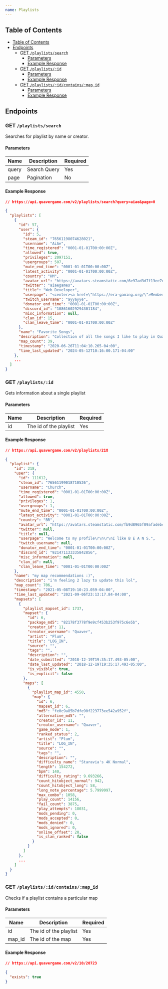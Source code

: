 ```yaml
---
name: Playlists
---
```


## Table of Contents

- [Table of Contents](#table-of-contents)
- [Endpoints](#endpoints)
    - [GET `/playlists/search`](#get-%2Fplaylists%2Fsearch)
        - [Parameters](#parameters)
        - [Example Response](#example-response)
  - [GET `/playlists/:id`](#get-%2Fplaylists%2F%3Aid)
      - [Parameters](#parameters-1)
      - [Example Response](#example-response-1)
  - [GET `/playlists/:id/contains/:map_id`](#get-%2Fplaylists%2F%3Aid%2Fcontains%2F%3Amap_id)
      - [Parameters](#parameters-2)
      - [Example Response](#example-response-2)

## Endpoints

### GET `/playlists/search`

Searches for playlist by name or creator.

#### Parameters

| Name  | Description  | Required |
|-------|--------------|----------|
| query | Search Query | Yes      |
| page  | Pagination   | No       |

#### Example Response

```json
// https://api.quavergame.com/v2/playlists/search?query=aiae&page=0

{
  "playlists": [
    {
      "id": 57,
      "user": {
        "id": 5,
        "steam_id": "76561198074628021",
        "username": "AiAe",
        "time_registered": "0001-01-01T00:00:00Z",
        "allowed": true,
        "privileges": 2097151,
        "usergroups": 507,
        "mute_end_time": "0001-01-01T00:00:00Z",
        "latest_activity": "0001-01-01T00:00:00Z",
        "country": "HM",
        "avatar_url": "https://avatars.steamstatic.com/6e97ad3d7f13ee7d401b3c3c9624c5b8e3bf0b15_full.jpg",
        "twitter": "aiaegames",
        "title": "Web Developer",
        "userpage": "<center><a href=\"https://era-gaming.org/\">Member of Rhythm Game Team ERA</a></center>\r\n\r\n<center>\r\n<a href=\"https://www.youtube.com/watch?v=C4UEmMBMt0I\">Best QOT Moment</a>\r\n</center>",
        "twitch_username": "ayyayye",
        "donator_end_time": "0001-01-01T00:00:00Z",
        "discord_id": "108616029294301184",
        "misc_information": null,
        "clan_id": 15,
        "clan_leave_time": "0001-01-01T00:00:00Z"
      },
      "name": "Favorite Songs",
      "description": "Collection of all the songs I like to play in Quaver!",
      "map_count": 39,
      "timestamp": "2020-06-26T11:04:10.265-04:00",
      "time_last_updated": "2024-05-12T10:16:00.171-04:00"
    },
    ...
  ]
}
```

### GET `/playlists/:id`

Gets information about a single playlist

#### Parameters

| Name | Description            | Required |
|------|------------------------|----------|
| id   | The id of the playlist | Yes      |

#### Example Response

```json
// https://api.quavergame.com/v2/playlists/218

{
  "playlist": {
    "id": 218,
    "user": {
      "id": 111612,
      "steam_id": "76561199018710526",
      "username": "Church",
      "time_registered": "0001-01-01T00:00:00Z",
      "allowed": true,
      "privileges": 1,
      "usergroups": 1,
      "mute_end_time": "0001-01-01T00:00:00Z",
      "latest_activity": "0001-01-01T00:00:00Z",
      "country": "BR",
      "avatar_url": "https://avatars.steamstatic.com/fb9d8965f09afadebc2f769d352484bc2ebde671_full.jpg",
      "twitter": null,
      "title": null,
      "userpage": "Welcome to my profile\r\n\r\nI like B E A N S.",
      "twitch_username": null,
      "donator_end_time": "0001-01-01T00:00:00Z",
      "discord_id": "921471133335842856",
      "misc_information": null,
      "clan_id": null,
      "clan_leave_time": "0001-01-01T00:00:00Z"
    },
    "name": "my map recommendations :)",
    "description": "i'm feeling 2 lazy to update this lol",
    "map_count": 706,
    "timestamp": "2021-05-08T19:10:23.059-04:00",
    "time_last_updated": "2021-09-06T23:13:17.84-04:00",
    "mapsets": [
      {
        "playlist_mapset_id": 1737,
        "mapset": {
          "id": 6,
          "package_md5": "82178f3778f9e9cf453b253f975c6e5b",
          "creator_id": 11,
          "creator_username": "Quaver",
          "artist": "Plum",
          "title": "LOG_IN",
          "source": "",
          "tags": "",
          "description": "",
          "date_submitted": "2018-12-19T19:35:17.493-05:00",
          "date_last_updated": "2018-12-19T19:35:17.493-05:00",
          "is_visible": true,
          "is_explicit": false
        },
        "maps": [
          {
            "playlist_map_id": 4550,
            "map": {
              "id": 6,
              "mapset_id": 6,
              "md5": "fe0c9a85b7dfe90f223773ee542a952f",
              "alternative_md5": "",
              "creator_id": 11,
              "creator_username": "Quaver",
              "game_mode": 1,
              "ranked_status": 2,
              "artist": "Plum",
              "title": "LOG_IN",
              "source": "",
              "tags": "",
              "description": "",
              "difficulty_name": "Staravia's 4K Normal",
              "length": 154272,
              "bpm": 140,
              "difficulty_rating": 9.693266,
              "count_hitobject_normal": 942,
              "count_hitobject_long": 58,
              "long_note_percentage": 5.7999997,
              "max_combo": 1058,
              "play_count": 14156,
              "fail_count": 3875,
              "play_attempts": 18031,
              "mods_pending": 0,
              "mods_accepted": 0,
              "mods_denied": 0,
              "mods_ignored": 0,
              "online_offset": 20,
              "is_clan_ranked": false
            }
          }
        ]
      },
      ...
    ]
  }
}
```

### GET `/playlists/:id/contains/:map_id`

Checks if a playlist contains a particular map

#### Parameters

| Name   | Description            | Required |
|--------|------------------------|----------|
| id     | The id of the playlist | Yes      |
| map_id | The id of the map      | Yes      |

#### Example Response

```json
// https://api.quavergame.com/v2/10/20723

{
  "exists": true
}
```